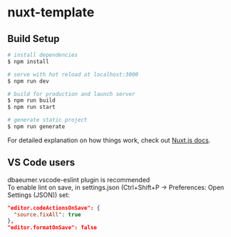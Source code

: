 # nuxt-template

## Build Setup

```bash
# install dependencies
$ npm install

# serve with hot reload at localhost:3000
$ npm run dev

# build for production and launch server
$ npm run build
$ npm run start

# generate static project
$ npm run generate
```

For detailed explanation on how things work, check out [Nuxt.js docs](https://nuxtjs.org).

## VS Code users

dbaeumer.vscode-eslint plugin is recommended  
To enable lint on save, in settings.json (Ctrl+Shift+P -> Preferences: Open Settings (JSON)) set:
```json
"editor.codeActionsOnSave": {
  "source.fixAll": true
},
"editor.formatOnSave": false
```
